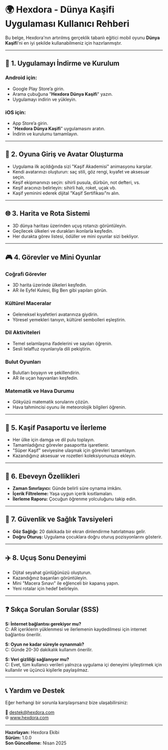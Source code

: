 
# 🌍 Hexdora - Dünya Kaşifi Uygulaması Kullanıcı Rehberi

Bu belge, Hexdora'nın artırılmış gerçeklik tabanlı eğitici mobil oyunu **Dünya Kaşifi**'ni en iyi şekilde kullanabilmeniz için hazırlanmıştır.

---

## 🚀 1. Uygulamayı İndirme ve Kurulum

### Android için:
- Google Play Store’a girin.
- Arama çubuğuna "**Hexdora Dünya Kaşifi**" yazın.
- Uygulamayı indirin ve yükleyin.

### iOS için:
- App Store’a girin.
- "**Hexdora Dünya Kaşifi**" uygulamasını aratın.
- İndirin ve kurulumu tamamlayın.

---

## 👤 2. Oyuna Giriş ve Avatar Oluşturma

- Uygulama ilk açıldığında sizi "Kaşif Akademisi" animasyonu karşılar.
- Kendi avatarınızı oluşturun: saç stili, göz rengi, kıyafet ve aksesuar seçin.
- Keşif ekipmanınızı seçin: sihirli pusula, dürbün, not defteri, vs.
- Keşif aracınızı belirleyin: sihirli halı, roket, uçak vb.
- Kaşif yeminini ederek dijital "Kaşif Sertifikası"nı alın.

---

## 🌐 3. Harita ve Rota Sistemi

- 3D dünya haritası üzerinden uçuş rotanızı görüntüleyin.
- Geçilecek ülkeleri ve durakları ikonlarla keşfedin.
- Her durakta görev listesi, ödüller ve mini oyunlar sizi bekliyor.

---

## 🎮 4. Görevler ve Mini Oyunlar

### Coğrafi Görevler
- 3D harita üzerinde ülkeleri keşfedin.
- AR ile Eyfel Kulesi, Big Ben gibi yapıları görün.

### Kültürel Maceralar
- Geleneksel kıyafetleri avatarınıza giydirin.
- Yöresel yemekleri tanıyın, kültürel sembolleri eşleştirin.

### Dil Aktiviteleri
- Temel selamlaşma ifadelerini ve sayıları öğrenin.
- Sesli telaffuz oyunlarıyla dili pekiştirin.

### Bulut Oyunları
- Bulutları boyayın ve şekillendirin.
- AR ile uçan hayvanları keşfedin.

### Matematik ve Hava Durumu
- Gökyüzü matematik sorularını çözün.
- Hava tahmincisi oyunu ile meteorolojik bilgileri öğrenin.

---

## 🧭 5. Kaşif Pasaportu ve İlerleme

- Her ülke için damga ve dil pulu toplayın.
- Tamamladığınız görevler pasaportta işaretlenir.
- "Süper Kaşif" seviyesine ulaşmak için görevleri tamamlayın.
- Kazandığınız aksesuar ve rozetleri koleksiyonunuza ekleyin.

---

## 🧒 6. Ebeveyn Özellikleri

- **Zaman Sınırlayıcı:** Günde belirli süre oynama imkânı.
- **İçerik Filtreleme:** Yaşa uygun içerik kısıtlamaları.
- **İlerleme Raporu:** Çocuğun öğrenme yolculuğunu takip edin.

---

## 🛑 7. Güvenlik ve Sağlık Tavsiyeleri

- **Göz Sağlığı:** 20 dakikada bir ekran dinlendirme hatırlatması gelir.
- **Doğru Oturuş:** Uygulama çocuklara doğru oturuş pozisyonlarını gösterir.

---

## ✈️ 8. Uçuş Sonu Deneyimi

- Dijital seyahat günlüğünüzü oluşturun.
- Kazandığınız başarıları görüntüleyin.
- Mini "Macera Sınavı" ile eğlenceli bir kapanış yapın.
- Yeni rotalar için hedef belirleyin.

---

## ❓ Sıkça Sorulan Sorular (SSS)

**S: İnternet bağlantısı gerekiyor mu?**  
C: AR içeriklerin yüklenmesi ve ilerlemenin kaydedilmesi için internet bağlantısı önerilir.

**S: Oyun ne kadar süreyle oynanmalı?**  
C: Günde 20-30 dakikalık kullanım önerilir.

**S: Veri gizliliği sağlanıyor mu?**  
C: Evet, tüm kullanıcı verileri yalnızca uygulama içi deneyimi iyileştirmek için kullanılır ve üçüncü kişilerle paylaşılmaz.

---

## 📞 Yardım ve Destek

Eğer herhangi bir sorunla karşılaşırsanız bize ulaşabilirsiniz:

📧 destek@hexdora.com  
🌐 www.hexdora.com

---

**Hazırlayan:** Hexdora Ekibi  
**Sürüm:** 1.0.0  
**Son Güncelleme:** Nisan 2025
